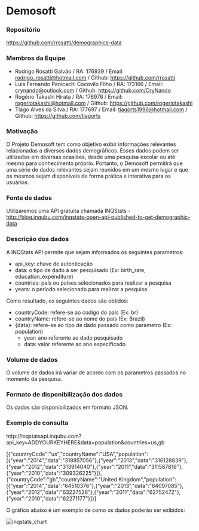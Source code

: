 # Demosoft

### Repositório
https://github.com/rrosatti/demographics-data

### Membros da Equipe
- Rodrigo Rosatti Galvão / RA: 176939 / Email: rodrigo_rosatti@hotmail.com / Github: https://github.com/rrosatti
- Luis Fernando Panicachi Cocovilo Filho / RA: 173166 / Email: crynando@outlook.com / Github: https://github.com/CryNando
- Rogério Takashi Hirata / RA: 176976 / Email: rogeriotakashi@hotmail.com / Github: https://github.com/rogeriotakashi
- Tiago Alves da Silva / RA: 177697 / Email: tiagorts1996@hotmail.com / Github: https://github.com/tiagorts

### Motivação
O Projeto Demosoft tem como objetivo exibir informações relevantes relacionadas a diversos dados demográficos. Esses dados podem ser utilizados em diversas ocasiões, desde uma pesquisa escolar ou até mesmo para conhecimento próprio. Portanto, o Demosoft permitirá que uma série de dados relevantes sejam reunidos em um mesmo lugar e que os mesmos sejam disponíveis de forma prática e interativa para os usuários.

### Fonte de dados
Utilizaremos uma API gratuita chamada INQStats - http://blog.inqubu.com/inqstats-open-api-published-to-get-demographic-data

### Descrição dos dados
A INQStats API permite que sejam informados os seguintes parametros: 

- api_key: chave de autenticação
- data: o tipo de dado à ser pesquisado (Ex: birth_rate, education_expenditure)
- countries: país ou países selecionados para realizar a pesquisa
- years: o período selecionado para realizar a pesquisa

Como resultado, os seguintes dados são obtidos:

- countryCode: refere-se ao codigo do país (Ex: br)
- countryName: refere-se ao nome do país (Ex: Brazil)
- {data}: refere-se ao tipo de dado passado como parametro (Ex: population)
  - year: ano referente ao dado pesquisado
  - data: valor referente ao ano especificado

### Volume de dados
O volume de dados irá variar de acordo com os parametros passados no momento da pesquisa.

### Formato de disponibilização dos dados
Os dados são disponibilizados em formato JSON.

### Exemplo de consulta
http://&#8203;inqstatsapi.inqubu.com?api_key=ADDYOURKEYHERE&data=population&countries=us,gb

[{"countryCode":"us","countryName":"USA","population":[{"year":"2014","data":"318857056"},{"year":"2013","data":"316128839"},{"year":"2012","data":"313914040"},{"year":"2011","data":"311587816"},{"year":"2010","data":"309326225"}]},{"countryCode":"gb","countryName":"United Kingdom","population":[{"year":"2014","data":"64510376"},{"year":"2013","data":"64097085"},{"year":"2012","data":"63227526"},{"year":"2011","data":"62752472"},{"year":"2010","data":"62271177"}]}]

O gráfico abaixo é um exemplo de como os dados poderão ser exibidos:

![inqstats_chart](https://cloud.githubusercontent.com/assets/16086636/17643135/d468c302-6136-11e6-8090-1130fe451e4f.png)

